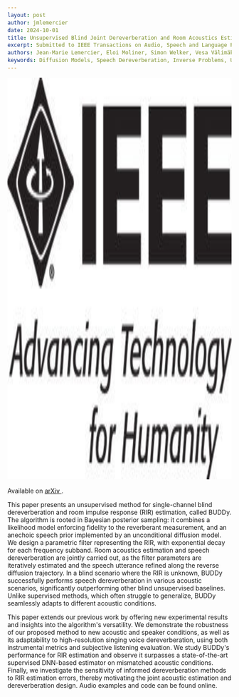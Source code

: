 ```yaml
---
layout: post
author: jmlemercier
date: 2024-10-01
title: Unsupervised Blind Joint Dereverberation and Room Acoustics Estimation with Diffusion Models
excerpt: Submitted to IEEE Transactions on Audio, Speech and Language Processing
authors: Jean-Marie Lemercier, Eloi Moliner, Simon Welker, Vesa Välimäki, Timo Gerkmann
keywords: Diffusion Models, Speech Dereverberation, Inverse Problems, Unsupervised Learning
---
```


<div class="post-image">
<img src="/assets/tasl2024/tasl.jpeg" height="900px">
</div>

<div class="links">
<p>
Available on <a href="https://arxiv.org/abs/2408.07472"> arXiv </a>.
</p>
</div>

<div class="abstract">
<p>
This paper presents an unsupervised method for single-channel blind dereverberation and room impulse response (RIR) estimation, called BUDDy. The algorithm is rooted in Bayesian posterior sampling: it combines a likelihood model enforcing fidelity to the reverberant measurement, and an anechoic speech prior implemented by an unconditional diffusion model. We design a parametric filter representing the RIR, with exponential decay for each frequency subband. Room acoustics estimation and speech dereverberation are jointly carried out, as the filter parameters are iteratively estimated and the speech utterance refined along the reverse diffusion trajectory. In a blind scenario where the RIR is unknown, BUDDy successfully performs speech dereverberation in various acoustic scenarios, significantly outperforming other blind unsupervised baselines. Unlike supervised methods, which often struggle to generalize, BUDDy seamlessly adapts to different acoustic conditions.
</p>
<p>
This paper extends our previous work by offering new experimental results and insights into the algorithm's versatility. We demonstrate the robustness of our proposed method to new acoustic and speaker conditions, as well as its adaptability to high-resolution singing voice dereverberation, using both instrumental metrics and subjective listening evaluation. We study BUDDy's performance for RIR estimation and observe it surpasses a state-of-the-art supervised DNN-based estimator on mismatched acoustic conditions. Finally, we investigate the sensitivity of informed dereverberation methods to RIR estimation errors, thereby motivating the joint acoustic estimation and dereverberation design. Audio examples and code can be found online. 
</p>
</div>
